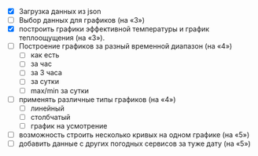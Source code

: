 - [x] Загрузка данных из json
- [ ] Выбор данных для графиков (на «3»)
- [x] построить графики эффективной температуры и график теплоощущения (на «3»).
- [ ] Построение графиков за разный временной диапазон (на «4»)
  - [ ] как есть
  - [ ] за час
  - [ ] за 3 часа
  - [ ] за сутки
  - [ ] max/min за сутки
- [ ] применять различные типы графиков (на «4»)
  - [ ] линейный
  - [ ] столбчатый
  - [ ] график на усмотрение
- [ ] возможность строить несколько кривых на одном графике (на «5»)
- [ ] добавить данные с других погодных сервисов за туже дату (на «5»)
